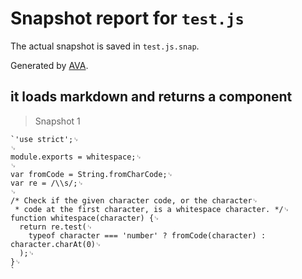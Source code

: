 # Snapshot report for `test.js`

The actual snapshot is saved in `test.js.snap`.

Generated by [AVA](https://ava.li).

## it loads markdown and returns a component

> Snapshot 1

    `'use strict';␊
    ␊
    module.exports = whitespace;␊
    ␊
    var fromCode = String.fromCharCode;␊
    var re = /\\s/;␊
    ␊
    /* Check if the given character code, or the character␊
     * code at the first character, is a whitespace character. */␊
    function whitespace(character) {␊
      return re.test(␊
        typeof character === 'number' ? fromCode(character) : character.charAt(0)␊
      );␊
    }␊
    `
